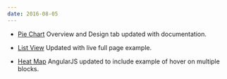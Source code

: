 ```yaml
---
date: 2016-08-05
---
```

<ul>
  <li><a href="{{site.baseurl}}pattern-library/data-visualization/pie-chart">Pie Chart</a> Overview and Design tab updated with documentation.</li>
</ul>
<ul>
  <li><a href="{{site.baseurl}}pattern-library/content-views/list-view">List View</a> Updated with live full page example.</li>
</ul>
<ul>
  <li><a href="{{site.baseurl}}pattern-library/data-visualization/heat-map/#/_code">Heat Map</a> AngularJS updated to include example of hover on multiple blocks.</li>
</ul>
